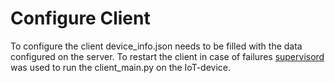 # Configure Client
To configure the client device_info.json needs to be filled with the data configured on the server.
To restart the client in case of failures [supervisord](http://supervisord.org/) was used to run the client_main.py on the IoT-device.